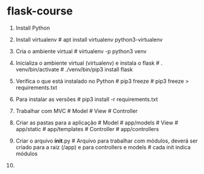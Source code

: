 # flask-course

1. Install Python

2. Install virtualenv
        # apt install virtualenv python3-virtualenv

3. Cria o ambiente virtual
        # virtualenv -p python3 venv    
        
3. Inicializa o ambiente virtual (virtualenv) e instala o flask
        # . venv/bin/activate
        # ./venv/bin/pip3 install flask

4. Verifica o que está instalado no Python
        # pip3 freeze
        # pip3 freeze > requirements.txt

5. Para instalar as versões
        # pip3 install -r requirements.txt

6. Trabalhar com MVC
        # Model
        # View
        # Controller

7. Criar as pastas para a aplicação
        # Model
            # app/models
        # View
            # app/static
            # app/templates
        # Controller
            # app/controllers

8. Criar o arquivo __init__.py
        # Arquivo para trabalhar com módulos, deverá ser criado para a raiz (/app) e para controllers e models
        # cada init indica módulos

9. 